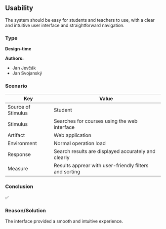 ## Usability

The system should be easy for students and teachers to use, with a clear and intuitive user interface and straightforward navigation.

### Type
**Design-time**

**Authors:**
- Jan Jevčák
- Jan Svojanský

### Scenario

| Key                | Value |
|--------------------|-------|
| Source of Stimulus | Student |
| Stimulus           | Searches for courses using the web interface |
| Artifact           | Web application |
| Environment        | Normal operation load |
| Response           | Search results are displayed accurately and clearly |
| Measure            | Results apprear with user-friendly filters and sorting |

### Conclusion
✅

### Reason/Solution
The interface provided a smooth and intuitive experience.
